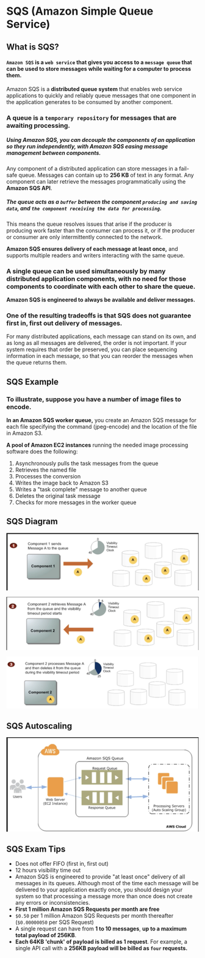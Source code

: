 # SQS (Amazon Simple Queue Service)

## What is SQS?

#### `Amazon SQS` is a `web service` that gives you access to a `message queue` that can be used to store messages while waiting for a computer to process them. 

Amazon SQS is a **distributed queue system** that enables web service applications to quickly and reliably queue messages that one component in the application generates to be consumed by another component. 

### A queue is a `temporary repository` for messages that are awaiting processing. 

##### Using Amazon SQS, you can decouple the components of an application so they run independently, with Amazon SQS easing message management between components. 

Any component of a distributed application can store messages in a fail-safe queue. Messages can contain up to **256 KB** of text in any format. Any component can later retrieve the messages programmatically using the **Amazon SQS API**.

##### The queue acts as a `buffer` between the component `producing and saving data`, and `the component receiving the data for processing`. 

This means the queue resolves issues that arise if the producer is producing work faster than the consumer can process it, or if the producer or consumer are only intermittently connected to the network. 

**Amazon SQS ensures delivery of each message at least once,** and supports multiple readers and writers interacting with the same queue. 

### A single queue can be used simultaneously by many distributed application components, with no need for those components to coordinate with each other to share the queue.

**Amazon SQS is engineered to always be available and deliver messages.** 

### One of the resulting tradeoffs is that SQS does not guarantee first in, first out delivery of messages. 

For many distributed applications, each message can stand on its own, and as long as all messages are delivered, the order is not important. If your system requires that order be preserved, you can place sequencing information in each message, so that you can reorder the messages when the queue returns them.  


## SQS Example 

### To illustrate, suppose you have a number of image files to encode. 

**In an Amazon SQS worker queue,** you create an Amazon SQS message for each file specifying the command (jpeg-encode) and the location of the file in Amazon S3. 

**A pool of Amazon EC2 instances** running the needed image processing software does the following:

1. Asynchronously pulls the task messages from the queue 
2. Retrieves the named file 
3. Processes the conversion
4. Writes the image back to Amazon S3 
5. Writes a "task complete" message to another queue 
6. Deletes the original task message 
7. Checks for more messages in the worker queue 


## SQS Diagram

![Alt Image Text](images/1_1.jpg "body image")

![Alt Image Text](images/1_2.jpg "body image")

![Alt Image Text](images/1_3.jpg "body image")


## SQS Autoscaling


![Alt Image Text](images/1_4.jpg "body image")


## SQS Exam Tips

* Does not offer FIFO (first in, first out)
* 12 hours visibility time out 
* Amazon SQS is engineered to provide "at least once" delivery of all messages in its queues. Although most of the time each message will be delivered to your application exactly once, you should design your system so that processing a message more than once does not create any errors or inconsistencies. 
* **First 1 million Amazon SQS Requests per month are free**
* `$0.50` per 1 million Amazon SQS Requests per month thereafter (`$0.00000050` per SQS Request) 
* A single request can have from **1 to 10 messages**, **up to a maximum total payload of 256KB**. 
* **Each 64KB 'chunk' of payload is billed as 1 request**. For example, a single API call with a **256KB payload will be billed as `four` requests.** 








